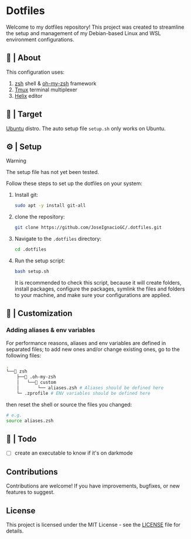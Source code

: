 # Dotfiles

Welcome to my dotfiles repository! This project was created to streamline the setup
and management of my Debian-based Linux and WSL environment configurations.

## 📄 | About

This configuration uses:
1. [zsh](https://www.zsh.org/) shell & [oh-my-zsh](https://ohmyz.sh/) framework
1. [Tmux](https://github.com/tmux/tmux/wiki) terminal multiplexer
1. [Helix](https://helix-editor.com/) editor

## 🎯 | Target

[Ubuntu](https://ubuntu.com/download/desktop) distro. The auto setup file `setup.sh` only works on Ubuntu.


## ⚙️ | Setup

> [!WARNING]
>
> The setup file has not yet been tested.

Follow these steps to set up the dotfiles on your system:

1. Install git:

   ```bash
   sudo apt -y install git-all
   ```

1. clone the repository:

   ```bash
   git clone https://github.com/JoseIgnacioGC/.dotfiles.git
   ```

1. Navigate to the `.dotfiles` directory:

   ```bash
   cd .dotfiles
   ```

1. Run the setup script:

   ```bash
   bash setup.sh
   ```

   It is recommended to check this script, because it will create
   folders, install packages, configure the packages, symlink the files
   and folders to your machine, and make sure your configurations are applied.

## 🎀 | Customization

### Adding aliases & env variables

For performance reasons, aliases and env variables are defined
in separated files; to add new ones and/or change existing ones,
go to the following files:

```bash
.
└──📁 zsh
    ├──📁 .oh-my-zsh
    │   └──📁 custom
    │       └── aliases.zsh # Aliases should be defined here
    └─ .zprofile # ENV variables should be defined here

```
then reset the shell or source the files you changed:
```bash
# e.g.
source aliases.zsh
```

## 📃 | Todo

- [ ] create an executable to know if it's on darkmode
## Contributions

Contributions are welcome! If you have improvements, bugfixes, or new features
to suggest.


## License

This project is licensed under the MIT License - see the
[LICENSE](https://opensource.org/license/mit/) file for details.
